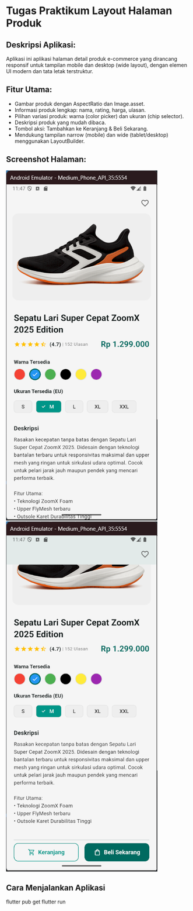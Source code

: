 # Tugas Praktikum Layout Halaman Produk

## Deskripsi Aplikasi:
Aplikasi ini aplikasi halaman detail produk e-commerce yang dirancang responsif untuk tampilan mobile dan desktop (wide layout), dengan elemen UI modern dan tata letak terstruktur.

## Fitur Utama:
- Gambar produk dengan AspectRatio dan Image.asset.
- Informasi produk lengkap: nama, rating, harga, ulasan.
- Pilihan variasi produk: warna (color picker) dan ukuran (chip selector).
- Deskripsi produk yang mudah dibaca.
- Tombol aksi: Tambahkan ke Keranjang & Beli Sekarang.
- Mendukung tampilan narrow (mobile) dan wide (tablet/desktop) menggunakan LayoutBuilder.

## Screenshot Halaman:
![](images/halaman(1).png)
![](images/halaman(2).png)

## Cara Menjalankan Aplikasi
flutter pub get flutter run